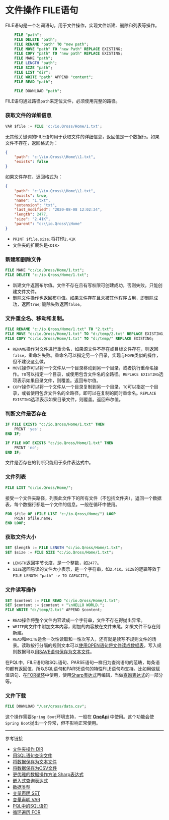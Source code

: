 # 文件操作 FILE语句
FILE语句是一个名词语句，用于文件操作，实现文件新建、删除和列表等操作。
```sql
    FILE "path";
    FILE DELETE "path";
    FILE RENAME "path" TO "new path";
    FILE MOVE "path" TO "new Path" REPLACE EXISTING;
    FILE COPY "path" TO "new path" REPLACE EXISTING;
    FILE MAKE "path";
    FILE LENGTH "path";
    FILE SIZE "path";
    FILE LIST "dir";
    FILE WRITE "path" APPEND "content";
    FILE READ "path";

    FILE DOWNLOAD "path";
```
FILE语句通过路径`path`来定位文件，必须使用完整的路径。

### 获取文件的详细信息
```sql
VAR $file := FILE 'c:/io.Qross/Home/1.txt';
```
无其他关键词的FILE语句用于获取文件的详细信息，返回值是一个数据行。如果文件不存在，返回格式为：
```json
{
    "path": "c:\\io.Qross\\Home\\1.txt",
    "exists": false
}
```
如果文件存在，返回格式为：
```json
{
    "path": "c:\\io.Qross\\Home\\1.txt",
    "exists": true,
    "name": "1.txt",
    "extension": "txt",
    "last_modified": "2020-08-08 12:02:34",
    "length": 2477,
    "size": "2.41K",
    "parent": "c:\\io.Qross\\Home"
}
```

* `PRINT $file.size;`将打印`2.41K`
* 文件夹的扩展名是`<DIR>`

### 新建和删除文件
```sql
FILE MAKE "c:/io.Qross/Home/1.txt";
FILE DELETE "c:/io.Qross/Home/1.txt";
```
* 新建文件返回布尔值。文件不存在且有写权限可创建成功，否则失败。只能创建文件文件。
* 删除文件操作也返回布尔值。如果文件存在且未被其他程序占用，即删除成功，返回`true`; 删除失败返回`false`。

### 文件重全名、移动和复制。
```sql
FILE RENAME "c:/io.Qross/Home/1.txt" TO "2.txt";
FILE MOVE "c:/io.Qross/Home/1.txt" TO "d:/temp/2.txt" REPLACE EXISTING;
FILE COPY "c:/io.Qross/Home/1.txt" TO "d:/temp/" REPLACE EXISTING;
```

* `RENAME`操作对文件进行重命名，如果源文件不存在或目标文件存在，则返回`false`，重命名失败。重命名可以指定另一个目录，实现与`MOVE`类似的操作，但不建议这么做。
* `MOVE`操作可以将一个文件从一个目录移动到另一个目录，或者执行重命名操作。`TO`可以指定一个目录，或使用包含文件名的全路径。`REPLACE EXISTING`选项表示如果目录文件，则覆盖。返回布尔值。
* `COPY`操作可以将一个文件从一个目录复制到另一个目录，`TO`可以指定一个目录，或者使用包含文件名的全路径，即可以在复制的同时重命名。`REPLACE EXISTING`选项表示如果目录文件，则覆盖。返回布尔值。

### 判断文件是否存在
```sql
IF FILE EXISTS "c:/io.Qross/Home/1.txt" THEN
    PRINT 'yes';
END IF;

IF FILE NOT EXISTS "c:/io.Qross/Home/1.txt" THEN
    PRINT 'no';
END IF;
```
文件是否存在的判断只能用于条件表达式中。

### 文件列表
```sql
FILE LIST "c:/io.Qross/Home/";
```
接受一个文件夹路径，列表此文件下的所有文件（不包括文件夹），返回一个数据表，每个数据行都是一个文件的信息。一般在循环中使用。
```sql
FOR $file OF (FILE LIST "c:/io.Qross/Home/") LOOP
    PRINT $file.name;
END LOOP;
```

### 获取文件大小
```sql
SET $length := FILE LENGTH "c:/io.Qross/Home/1.txt";
SET $size := FILE SIZE "c:/io.Qross/Home/1.txt";
```

* `LENGTH`返回字节长度，是一个整数，如`2477`。
* `SIZE`返回易读的文件大小表示，是一个字符串，如`2.41K`。`SIZE`的逻辑等效于`FILE LENGTH "path" -> TO CAPACITY`。 

### 文件读写操作
```sql
SET $content := FILE READ "c:/io.Qross/Home/1.txt";
SET $content := $content + "\nHELLO WORLD.";
FILE WRITE "d:/temp/2.txt" APPEND $content;
```

* `READ`操作将整个文件内容读成一个字符串，文件不存在得抛出异常。
* `WRITE`向文件中附加文本内容，附加的内容放在文件末尾。如果文件不存在则新建。
* `READ`和`WRITE`适合一次性读取和一性次写入，还有就是读写不规则文件的场景。读取按行分隔的规则文本可以[使用OPEN语句将文件读成数据表](/pql/file-table.md)，写入规则数据可以[用SAVE语句保存为文本文件](/pql/txt.md)。

在PQL中，FILE语句和SQL语句、PARSE语句一样归为查询语句的范畴，每条语句都有返回值，所以SQL语句和PARSE语句的特性FILE语句均支持。比如用做赋值语句、在[FOR循环](/pql/for.md)中使用，使用[Sharp表达式](/pql/sharp.md)再编辑，当做[查询表达式](/pql/query.md)的一部分等。

### 文件下载
```sql
FILE DOWNLOAD "/usr/qross/data.csv";
```

这个操作需要`Spring Boot`环境支持，一般在 [**OneApi**](/oneapi/overview.md) 中使用。这个功能会使`Spring Boot`抛出一个异常，但不影响正常使用。

---
参考链接

* [文件夹操作 DIR](/pql/dir.md)
* [用SQL语句查询文件](/pql/file-table.md)
* [将数据保存为文本文件](/pql/txt.md)
* [将数据保存为CSV文件](/pql/csv.md)
* [更优雅的数据操作方法 Sharp表达式](/pql/sharp.md)
* [嵌入式查询表达式](/pql/query.md)
* [数据类型](/pql/datatype.md)
* [变量声明 SET](/pql/set.md)
* [变量声明 VAR](/pql/var.md)
* [PQL中的SQL语句](/pql/sql.md) 
* [循环遍历 FOR](/pql/for.md)